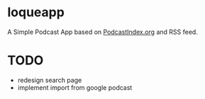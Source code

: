 # loqueapp

A Simple Podcast App based on [PodcastIndex.org](https://podcastindex.org) and RSS feed.

# TODO

- redesign search page
- implement import from google podcast
